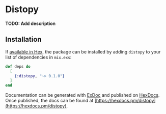 # Distopy

**TODO: Add description**

## Installation

If [available in Hex](https://hex.pm/docs/publish), the package can be installed
by adding `distopy` to your list of dependencies in `mix.exs`:

```elixir
def deps do
  [
    {:distopy, "~> 0.1.0"}
  ]
end
```

Documentation can be generated with [ExDoc](https://github.com/elixir-lang/ex_doc)
and published on [HexDocs](https://hexdocs.pm). Once published, the docs can
be found at [https://hexdocs.pm/distopy](https://hexdocs.pm/distopy).

